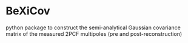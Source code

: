 # BeXiCov
python package to construct the semi-analytical Gaussian covariance matrix of the measured 2PCF multipoles (pre and post-reconstruction)

